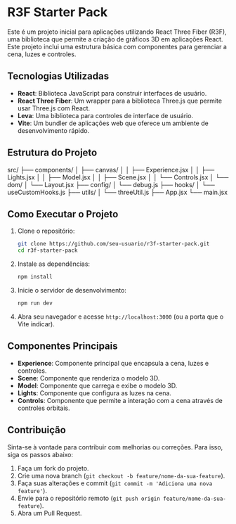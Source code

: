 # R3F Starter Pack

Este é um projeto inicial para aplicações utilizando React Three Fiber (R3F), uma biblioteca que permite a criação de gráficos 3D em aplicações React. Este projeto inclui uma estrutura básica com componentes para gerenciar a cena, luzes e controles.

## Tecnologias Utilizadas

-   **React**: Biblioteca JavaScript para construir interfaces de usuário.
-   **React Three Fiber**: Um wrapper para a biblioteca Three.js que permite usar Three.js com React.
-   **Leva**: Uma biblioteca para controles de interface de usuário.
-   **Vite**: Um bundler de aplicações web que oferece um ambiente de desenvolvimento rápido.

## Estrutura do Projeto

src/
├── components/
│ ├── canvas/
│ │ ├── Experience.jsx
│ │ ├── Lights.jsx
│ │ ├── Model.jsx
│ │ ├── Scene.jsx
│ │ └── Controls.jsx
│ └── dom/
│ └── Layout.jsx
├── config/
│ └── debug.js
├── hooks/
│ └── useCustomHooks.js
├── utils/
│ └── threeUtil.js
├── App.jsx
└── main.jsx

## Como Executar o Projeto

1. Clone o repositório:

    ```bash
    git clone https://github.com/seu-usuario/r3f-starter-pack.git
    cd r3f-starter-pack
    ```

2. Instale as dependências:

    ```bash
    npm install
    ```

3. Inicie o servidor de desenvolvimento:

    ```bash
    npm run dev
    ```

4. Abra seu navegador e acesse `http://localhost:3000` (ou a porta que o Vite indicar).

## Componentes Principais

-   **Experience**: Componente principal que encapsula a cena, luzes e controles.
-   **Scene**: Componente que renderiza o modelo 3D.
-   **Model**: Componente que carrega e exibe o modelo 3D.
-   **Lights**: Componente que configura as luzes na cena.
-   **Controls**: Componente que permite a interação com a cena através de controles orbitais.

## Contribuição

Sinta-se à vontade para contribuir com melhorias ou correções. Para isso, siga os passos abaixo:

1. Faça um fork do projeto.
2. Crie uma nova branch (`git checkout -b feature/nome-da-sua-feature`).
3. Faça suas alterações e commit (`git commit -m 'Adiciona uma nova feature'`).
4. Envie para o repositório remoto (`git push origin feature/nome-da-sua-feature`).
5. Abra um Pull Request.
